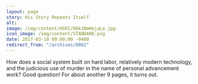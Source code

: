 ```yaml
---
layout: page
story: His Story Repeats Itself
alt:
image: /img/content/HSRI/06k1NmHejaLe.jpg
icon_image: /img/content/STANDARD.png
date: 2017-03-10 09:00:00 -0400
redirect_from: "/archives/0082"
---
```

How does a social system built on hard labor, relatively modern technology, and the judicious use of murder in the name of personal advancement work? Good question! For about another 9 pages, it turns out.
